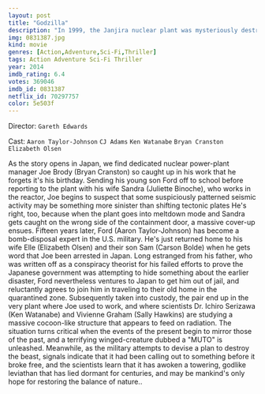 ```yaml
---
layout: post
title: "Godzilla"
description: "In 1999, the Janjira nuclear plant was mysteriously destroyed with most hands lost including supervisor Joe Brody's colleague and wife, Sandra. Years later, Joe's son, Ford, a US Navy ordnance disposal officer, must go to Japan to help his estranged father who obsessively searches for the truth of the incident. In doing so, father and son discover the disaster's secret cause on the wreck's very grounds. This enables them to witness the reawakening of a terrible threat to all of Humanity, which is made all the worse with a second secret revival elsewhere. Against this cataclysm, the only h.."
img: 0831387.jpg
kind: movie
genres: [Action,Adventure,Sci-Fi,Thriller]
tags: Action Adventure Sci-Fi Thriller 
year: 2014
imdb_rating: 6.4
votes: 369046
imdb_id: 0831387
netflix_id: 70297757
color: 5e503f
---
```

Director: `Gareth Edwards`  

Cast: `Aaron Taylor-Johnson` `CJ Adams` `Ken Watanabe` `Bryan Cranston` `Elizabeth Olsen` 

As the story opens in Japan, we find dedicated nuclear power-plant manager Joe Brody (Bryan Cranston) so caught up in his work that he forgets it's his birthday. Sending his young son Ford off to school before reporting to the plant with his wife Sandra (Juliette Binoche), who works in the reactor, Joe begins to suspect that some suspiciously patterned seismic activity may be something more sinister than shifting tectonic plates He's right, too, because when the plant goes into meltdown mode and Sandra gets caught on the wrong side of the containment door, a massive cover-up ensues. Fifteen years later, Ford (Aaron Taylor-Johnson) has become a bomb-disposal expert in the U.S. military. He's just returned home to his wife Elle (Elizabeth Olsen) and their son Sam (Carson Bolde) when he gets word that Joe been arrested in Japan. Long estranged from his father, who was written off as a conspiracy theorist for his failed efforts to prove the Japanese government was attempting to hide something about the earlier disaster, Ford nevertheless ventures to Japan to get him out of jail, and reluctantly agrees to join him in traveling to their old home in the quarantined zone. Subsequently taken into custody, the pair end up in the very plant where Joe used to work, and where scientists Dr. Ichiro Serizawa (Ken Watanabe) and Vivienne Graham (Sally Hawkins) are studying a massive cocoon-like structure that appears to feed on radiation. The situation turns critical when the events of the present begin to mirror those of the past, and a terrifying winged-creature dubbed a "MUTO" is unleashed. Meanwhile, as the military attempts to devise a plan to destroy the beast, signals indicate that it had been calling out to something before it broke free, and the scientists learn that it has awoken a towering, godlike leviathan that has lied dormant for centuries, and may be mankind's only hope for restoring the balance of nature..